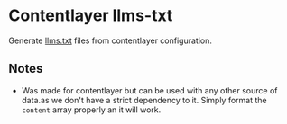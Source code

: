 # Contentlayer llms-txt

Generate [llms.txt](https://github.com/AnswerDotAI/llms-txt) files from contentlayer configuration.

## Notes

- Was made for contentlayer but can be used with any other source of data.as we don't have a strict dependency to it. Simply format the `content` array properly an it will work.
